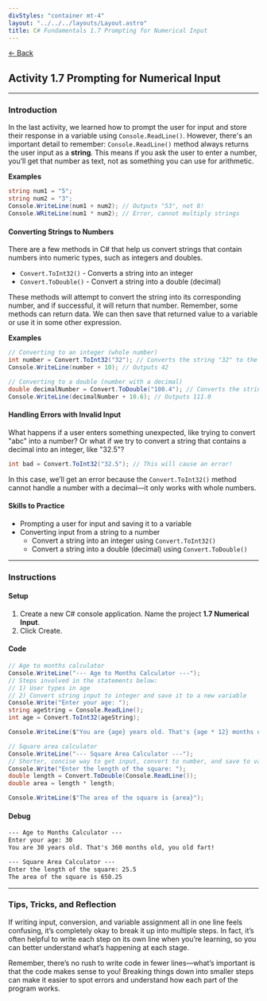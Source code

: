 ```yaml
---
divStyles: "container mt-4"
layout: "../../../layouts/Layout.astro"
title: C# Fundamentals 1.7 Prompting for Numerical Input
---
```


[← Back](/c-sharp-fundamentals/)

## Activity 1.7 Prompting for Numerical Input

---

### Introduction

In the last activity, we learned how to prompt the user for input and store their response in a variable using `Console.ReadLine()`. However, there's an important detail to remember: `Console.ReadLine()` method always returns the user input as a **string**. This means if you ask the user to enter a number, you’ll get that number as text, not as something you can use for arithmetic.

**Examples**

```cs
string num1 = "5";
string num2 = "3";
Console.WriteLine(num1 + num2); // Outputs "53", not 8!
Console.WRiteLine(num1 * num2); // Error, cannot multiply strings
```

#### Converting Strings to Numbers

There are a few methods in C# that help us convert strings that contain numbers into numeric types, such as integers and doubles.

- `Convert.ToInt32()` - Converts a string into an integer
- `Convert.ToDouble()` - Convert a string into a double (decimal)

These methods will attempt to convert the string into its corresponding number, and if successful, it will return that number. Remember, some methods can return data. We can then save that returned value to a variable or use it in some other expression.

**Examples**
```cs
// Converting to an integer (whole number)
int number = Convert.ToInt32("32"); // Converts the string "32" to the number 32
Console.WriteLine(number + 10); // Outputs 42

// Converting to a double (number with a decimal)
double decimalNumber = Convert.ToDouble("100.4"); // Converts the string "100.4" to 100.4
Console.WriteLine(decimalNumber + 10.6); // Outputs 111.0
```

#### Handling Errors with Invalid Input

What happens if a user enters something unexpected, like trying to convert "abc" into a number? Or what if we try to convert a string that contains a decimal into an integer, like "32.5"?

```cs
int bad = Convert.ToInt32("32.5"); // This will cause an error!
```

In this case, we’ll get an error because the `Convert.ToInt32()` method cannot handle a number with a decimal—it only works with whole numbers.

#### Skills to Practice

- Prompting a user for input and saving it to a variable
- Converting input from a string to a number
  - Convert a string into an integer using `Convert.ToInt32()`
  - Convert a string into a double (decimal) using `Convert.ToDouble()`

---

### Instructions

#### Setup

1. Create a new C# console application. Name the project **1.7 Numerical Input**.
2. Click Create.

#### Code

```cs
// Age to months calculator
Console.WriteLine("--- Age to Months Calculator ---");
// Steps involved in the statements below:
// 1) User types in age
// 2) Convert string input to integer and save it to a new variable
Console.Write("Enter your age: ");
string ageString = Console.ReadLine();
int age = Convert.ToInt32(ageString);

Console.WriteLine($"You are {age} years old. That's {age * 12} months old, you old fart!\n");

// Square area calculator
Console.WriteLine("--- Square Area Calculator ---");
// Shorter, concise way to get input, convert to number, and save to variable
Console.Write("Enter the length of the square: ");
double length = Convert.ToDouble(Console.ReadLine());
double area = length * length;

Console.WriteLine($"The area of the square is {area}");
```

#### Debug

```txt
--- Age to Months Calculator ---
Enter your age: 30
You are 30 years old. That's 360 months old, you old fart!

--- Square Area Calculator ---
Enter the length of the square: 25.5
The area of the square is 650.25
```

---

### Tips, Tricks, and Reflection

If writing input, conversion, and variable assignment all in one line feels confusing, it’s completely okay to break it up into multiple steps. In fact, it’s often helpful to write each step on its own line when you’re learning, so you can better understand what’s happening at each stage.

Remember, there’s no rush to write code in fewer lines—what’s important is that the code makes sense to you! Breaking things down into smaller steps can make it easier to spot errors and understand how each part of the program works.